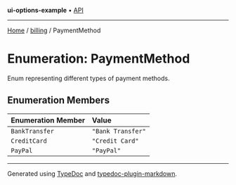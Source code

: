 **ui-options-example** • [API](../../README.md)

***

[Home](../../README.md) / [billing](../README.md) / PaymentMethod

# Enumeration: PaymentMethod

Enum representing different types of payment methods.

## Enumeration Members

| Enumeration Member | Value |
| :------ | :------ |
| `BankTransfer` | `"Bank Transfer"` |
| `CreditCard` | `"Credit Card"` |
| `PayPal` | `"PayPal"` |

***

Generated using [TypeDoc](https://typedoc.org) and [typedoc-plugin-markdown](https://typedoc-plugin-markdown.org).
